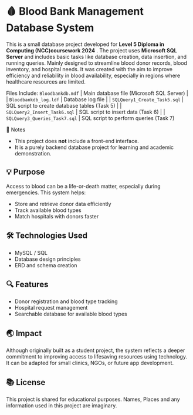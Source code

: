 # 🩸 Blood Bank Management Database System
This is a small database project developed for **Level 5 Diploma in Computing (NCC)coursework 2024** . The project uses **Microsoft SQL Server** and includes basic tasks like database creation, data insertion, and running queries. Mainly designed to streamline blood donor records, blood inventory, and hospital needs. It was created with the aim to improve efficiency and reliability in blood availability, especially in regions where healthcare resources are limited.



Files Include:
`Bloodbankdb.mdf`              | Main database file (Microsoft SQL Server)        |
| `Bloodbankdb_log.ldf`          | Database log file                                |
| `SQLQuery1_Create_Task5.sql`  | SQL script to create database tables (Task 5)    |
| `SQLQuery2_Insert_Task6.sql`  | SQL script to insert data (Task 6)               |
| `SQLQuery3_Queries_Task7.sql` | SQL script to perform queries (Task 7)        


📌 Notes

- This project does **not** include a front-end interface.
- It is a purely backend database project for learning and academic demonstration.

## 💡 Purpose
Access to blood can be a life-or-death matter, especially during emergencies. This system helps:
- Store and retrieve donor data efficiently
- Track available blood types
- Match hospitals with donors faster

## 🛠️ Technologies Used
- MySQL / SQL
- Database design principles
- ERD and schema creation

## 🔍 Features
- Donor registration and blood type tracking
- Hospital request management
- Searchable database for available blood types

## 🌏 Impact
Although originally built as a student project, the system reflects a deeper commitment to improving access to lifesaving resources using technology. It can be adapted for small clinics, NGOs, or future app development. 

## 📚 License

This project is shared for educational purposes. Names, Places and any information used in this project are imaginary.

